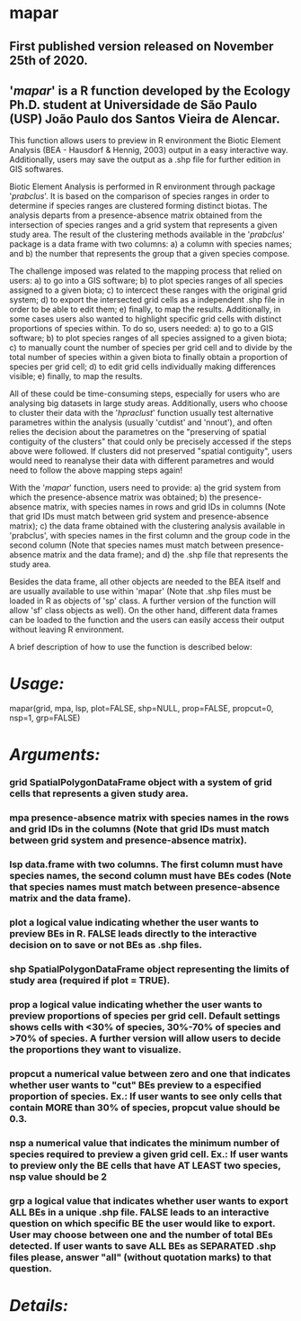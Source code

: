 # mapar

## First published version released on November 25th of 2020.

## '*mapar*' is a R function developed by the Ecology Ph.D. student at Universidade de São Paulo (USP) João Paulo dos Santos Vieira de Alencar.

This function allows users to preview in R environment the Biotic Element Analysis (BEA - Hausdorf & Hennig, 2003) output in a easy interactive way. Additionally, users may save the output as a .shp file for further edition in GIS softwares.

Biotic Element Analysis is performed in R environment through package '*prabclus*'. It is based on the comparison of species ranges in order to determine if species ranges are clustered forming distinct biotas. The analysis departs from a presence-absence matrix obtained from the intersection of species ranges and a grid system that represents a given study area. The result of the clustering methods available in the '*prabclus*' package is a data frame with two columns: a) a column with species names; and b) the number that represents the group that a given species compose.

The challenge imposed was related to the mapping process that relied on users: a) to go into a GIS software; b) to plot species ranges of all species assigned to a given biota; c) to intercect these ranges with the original grid system; d) to export the intersected grid cells as a independent .shp file in order to be able to edit them; e) finally, to map the results. Additionally, in some cases users also wanted to highlight specific grid cells with distinct proportions of species within. To do so, users needed: a) to go to a GIS software; b) to plot species ranges of all species assigned to a given biota; c) to manually count the number of species per grid cell and to divide by the total number of species within a given biota to finally obtain a proportion of species per grid cell; d) to edit grid cells individually making differences visible; e) finally, to map the results.

All of these could be time-consuming steps, especially for users who are analysing big datasets in large study areas. Additionally, users who choose to cluster their data with the '*hpraclust*' function usually test alternative parametres within the analysis (usually 'cutdist' and 'nnout'), and often relies the decision about the parametres on the "preserving of spatial contiguity of the clusters" that could only be precisely accessed if the steps above were followed. If clusters did not preserved "spatial contiguity", users would need to reanalyse their data with different parametres and would need to follow the above mapping steps again!

With the '*mapar*' function, users need to provide: a) the grid system from which the presence-absence matrix was obtained; b) the presence-absence matrix, with species names in rows and grid IDs in columns (Note that grid IDs must match between grid system and presence-absence matrix); c) the data frame obtained with the clustering analysis available in 'prabclus', with species names in the first column and the group code in the second column (Note that species names must match between presence-absence matrix and the data frame); and d) the .shp file that represents the study area. 

Besides the data frame, all other objects are needed to the BEA itself and are usually available to use within 'mapar' (Note that .shp files must be loaded in R as objects of 'sp' class. A further version of the function will allow 'sf' class objects as well). On the other hand, different data frames can be loaded to the function and the users can easily access their output without leaving R environment.

A brief description of how to use the function is described below:

# ***Usage:***

mapar(grid, mpa, lsp, plot=FALSE, shp=NULL, prop=FALSE, propcut=0, nsp=1, grp=FALSE)

# ***Arguments:***

### **grid**      SpatialPolygonDataFrame object with a system of grid cells that represents a given study area.

### **mpa**       presence-absence matrix with species names in the rows and grid IDs in the columns (Note that grid IDs must match between grid system and presence-absence matrix).

### **lsp**       data.frame with two columns. The first column must have species names, the second column must have BEs codes (Note that species names must match between presence-absence matrix and the data frame). 

### **plot**      a logical value indicating whether the user wants to preview BEs in R. FALSE leads directly to the interactive decision on to save or not BEs as .shp files.

### **shp**       SpatialPolygonDataFrame object representing the limits of study area (required if plot = TRUE).

### **prop**      a logical value indicating whether the user wants to preview proportions of species per grid cell. Default settings shows cells with <30% of species, 30%-70% of species and >70% of species. A further version will allow users to decide the proportions they want to visualize.

### **propcut**   a numerical value between zero and one that indicates whether user wants to "cut" BEs preview to a        especified proportion of species. Ex.: If user wants to see only cells that contain MORE than 30% of species, propcut value should be 0.3.

### **nsp**       a numerical value that indicates the minimum number of species required to preview a given grid cell. Ex.: If user wants to preview only the BE cells that have AT LEAST two species, nsp value should be 2

### **grp**       a logical value that indicates whether user wants to export ALL BEs in a unique .shp file. FALSE leads to an interactive question on which specific BE the user would like to export. User may choose between one and the number of total BEs detected. If user wants to save ALL BEs as SEPARATED .shp files please, answer "all"  (without quotation marks) to that question.

# ***Details:***
